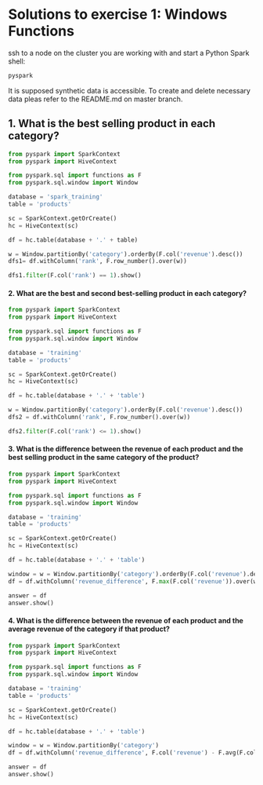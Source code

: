 # Solutions to exercise 1: Windows Functions
ssh to a node on the cluster you are working with and start a Python Spark shell:

```bash
pyspark
```
It is supposed synthetic data is accessible. To create and delete necessary data pleas refer to the README.md on master branch.

## 1. What is the best selling product in each category?
```python
from pyspark import SparkContext
from pyspark import HiveContext

from pyspark.sql import functions as F
from pyspark.sql.window import Window

database = 'spark_training'
table = 'products'

sc = SparkContext.getOrCreate()
hc = HiveContext(sc)

df = hc.table(database + '.' + table)

w = Window.partitionBy('category').orderBy(F.col('revenue').desc())
dfs1= df.withColumn('rank', F.row_number().over(w))

dfs1.filter(F.col('rank') == 1).show()
```

#### 2. What are the best and second best-selling product in each category?

```python
from pyspark import SparkContext
from pyspark import HiveContext

from pyspark.sql import functions as F
from pyspark.sql.window import Window

database = 'training'
table = 'products'

sc = SparkContext.getOrCreate()
hc = HiveContext(sc)

df = hc.table(database + '.' + 'table')

w = Window.partitionBy('category').orderBy(F.col('revenue').desc())
dfs2 = df.withColumn('rank', F.row_number().over(w))

dfs2.filter(F.col('rank') <= 1).show()
```

#### 3. What is the difference between the revenue of each product and the best selling product in the same category of the product?

```python
from pyspark import SparkContext
from pyspark import HiveContext

from pyspark.sql import functions as F
from pyspark.sql.window import Window

database = 'training'
table = 'products'

sc = SparkContext.getOrCreate()
hc = HiveContext(sc)

df = hc.table(database + '.' + 'table')

window = w = Window.partitionBy('category').orderBy(F.col('revenue').desc())
df = df.withColumn('revenue_difference', F.max(F.col('revenue')).over(w) - F.col('revenue'))

answer = df
answer.show()
```

#### 4. What is the difference between the revenue of each product and the average revenue of the category if that product?
    
```python
from pyspark import SparkContext
from pyspark import HiveContext

from pyspark.sql import functions as F
from pyspark.sql.window import Window

database = 'training'
table = 'products'

sc = SparkContext.getOrCreate()
hc = HiveContext(sc)

df = hc.table(database + '.' + 'table')

window = w = Window.partitionBy('category')
df = df.withColumn('revenue_difference', F.col('revenue') - F.avg(F.col('revenue')).over(w))

answer = df
answer.show()
```
 
    
    
    

